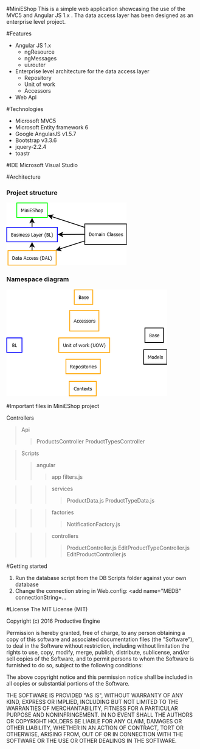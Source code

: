 #MiniEShop
This is a simple web application showcasing the use of the MVC5 and Angular JS 1.x .
Tha data access layer has been designed as an enterprise level project.

#Features
* Angular JS 1.x
  - ngResource
  - ngMessages
  - ui.router
* Enterprise level architecture for the data access layer
  - Repository 
  - Unit of work
  - Accessors
* Web Api

#Technologies
* Microsoft MVC5
* Microsoft Entity framework 6
* Google AngularJS v1.5.7
* Bootstrap v3.3.6
* jquery-2.2.4
* toastr

#IDE
Microsoft Visual Studio

#Architecture
<h3>Project structure</h3>

![ProjectDiagram](ProjectDiagram.png)

<h3>Namespace diagram</h3>

![NamespaceDiagram](NamespaceDiagram.png)

#Important files in MiniEShop project

Controllers
>Api
>>ProductsController
>>ProductTypesController

>Scripts
>>angular
>>>app
>>>filters.js

>>>services
>>>>ProductData.js
>>>>ProductTypeData.js

>>>factories
>>>>NotificationFactory.js

>>>controllers
>>>>ProductController.js
>>>>EditProductTypeController.js
>>>>EditProductController.js

#Getting started
1. Run the database script from the DB Scripts folder against your own database
2. Change the connection string in Web.config: <add name="MEDB" connectionString=...

#License
The MIT License (MIT)

Copyright (c) 2016 Productive Engine

Permission is hereby granted, free of charge, to any person obtaining a copy of this software and associated documentation files (the "Software"), to deal in the Software without restriction, including without limitation the rights to use, copy, modify, merge, publish, distribute, sublicense, and/or sell copies of the Software, and to permit persons to whom the Software is furnished to do so, subject to the following conditions:

The above copyright notice and this permission notice shall be included in all copies or substantial portions of the Software.

THE SOFTWARE IS PROVIDED "AS IS", WITHOUT WARRANTY OF ANY KIND, EXPRESS OR IMPLIED, 
INCLUDING BUT NOT LIMITED TO THE WARRANTIES OF MERCHANTABILITY, 
FITNESS FOR A PARTICULAR PURPOSE AND NONINFRINGEMENT. IN NO EVENT SHALL THE AUTHORS OR COPYRIGHT HOLDERS BE LIABLE FOR ANY CLAIM, 
DAMAGES OR OTHER LIABILITY, WHETHER IN AN ACTION OF CONTRACT, TORT OR OTHERWISE, ARISING FROM, OUT OF OR IN
CONNECTION WITH THE SOFTWARE OR THE USE OR OTHER DEALINGS IN THE SOFTWARE.
